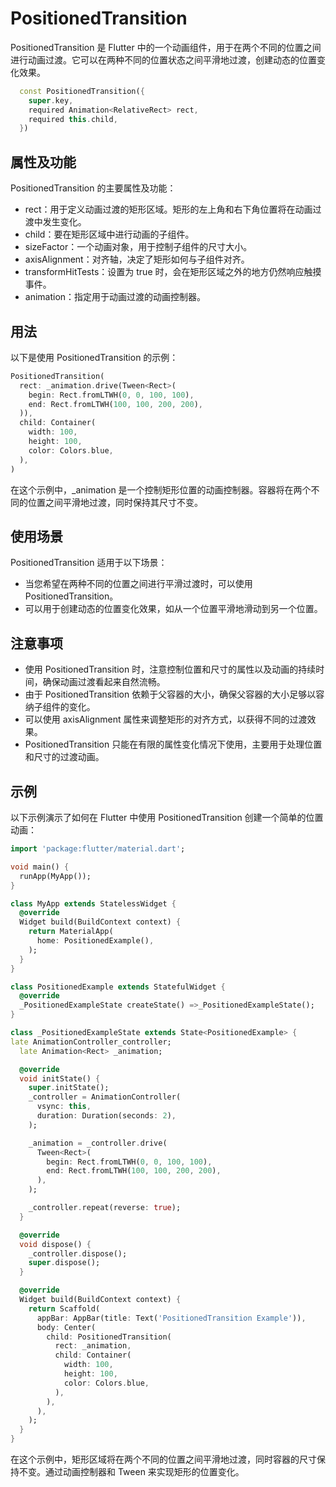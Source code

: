 # PositionedTransition

PositionedTransition 是 Flutter 中的一个动画组件，用于在两个不同的位置之间进行动画过渡。它可以在两种不同的位置状态之间平滑地过渡，创建动态的位置变化效果。

```dart
  const PositionedTransition({
    super.key,
    required Animation<RelativeRect> rect,
    required this.child,
  })
```

## 属性及功能

PositionedTransition 的主要属性及功能：

- rect：用于定义动画过渡的矩形区域。矩形的左上角和右下角位置将在动画过渡中发生变化。
- child：要在矩形区域中进行动画的子组件。
- sizeFactor：一个动画对象，用于控制子组件的尺寸大小。
- axisAlignment：对齐轴，决定了矩形如何与子组件对齐。
- transformHitTests：设置为 true 时，会在矩形区域之外的地方仍然响应触摸事件。
- animation：指定用于动画过渡的动画控制器。

## 用法

以下是使用 PositionedTransition 的示例：

```dart
PositionedTransition(
  rect: _animation.drive(Tween<Rect>(
    begin: Rect.fromLTWH(0, 0, 100, 100),
    end: Rect.fromLTWH(100, 100, 200, 200),
  )),
  child: Container(
    width: 100,
    height: 100,
    color: Colors.blue,
  ),
)
```

在这个示例中，_animation 是一个控制矩形位置的动画控制器。容器将在两个不同的位置之间平滑地过渡，同时保持其尺寸不变。

## 使用场景

PositionedTransition 适用于以下场景：

- 当您希望在两种不同的位置之间进行平滑过渡时，可以使用 PositionedTransition。
- 可以用于创建动态的位置变化效果，如从一个位置平滑地滑动到另一个位置。

## 注意事项

- 使用 PositionedTransition 时，注意控制位置和尺寸的属性以及动画的持续时间，确保动画过渡看起来自然流畅。
- 由于 PositionedTransition 依赖于父容器的大小，确保父容器的大小足够以容纳子组件的变化。
- 可以使用 axisAlignment 属性来调整矩形的对齐方式，以获得不同的过渡效果。
- PositionedTransition 只能在有限的属性变化情况下使用，主要用于处理位置和尺寸的过渡动画。

## 示例

以下示例演示了如何在 Flutter 中使用 PositionedTransition 创建一个简单的位置动画：

```dart
import 'package:flutter/material.dart';

void main() {
  runApp(MyApp());
}

class MyApp extends StatelessWidget {
  @override
  Widget build(BuildContext context) {
    return MaterialApp(
      home: PositionedExample(),
    );
  }
}

class PositionedExample extends StatefulWidget {
  @override
  _PositionedExampleState createState() =>_PositionedExampleState();
}

class _PositionedExampleState extends State<PositionedExample> {
late AnimationController_controller;
  late Animation<Rect> _animation;

  @override
  void initState() {
    super.initState();
    _controller = AnimationController(
      vsync: this,
      duration: Duration(seconds: 2),
    );

    _animation = _controller.drive(
      Tween<Rect>(
        begin: Rect.fromLTWH(0, 0, 100, 100),
        end: Rect.fromLTWH(100, 100, 200, 200),
      ),
    );

    _controller.repeat(reverse: true);
  }

  @override
  void dispose() {
    _controller.dispose();
    super.dispose();
  }

  @override
  Widget build(BuildContext context) {
    return Scaffold(
      appBar: AppBar(title: Text('PositionedTransition Example')),
      body: Center(
        child: PositionedTransition(
          rect: _animation,
          child: Container(
            width: 100,
            height: 100,
            color: Colors.blue,
          ),
        ),
      ),
    );
  }
}
```

在这个示例中，矩形区域将在两个不同的位置之间平滑地过渡，同时容器的尺寸保持不变。通过动画控制器和 Tween 来实现矩形的位置变化。
